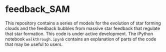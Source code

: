 # feedback_SAM
This repository contains a series of models for the evolution of star forming clouds and
the feedback bubbles from massive star feedback that regulate that star formation. This
code is under active development. The iPython notebook `walkthrough.ipynb` contains an
explanation of parts of the code that may be useful to users.